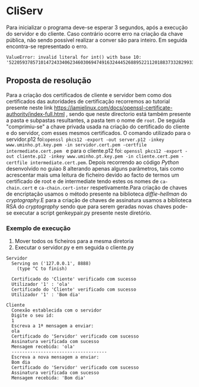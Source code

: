 # CliServ

Para inicializar o programa deve-se esperar 3 segundos, após a execução do servidor e do cliente. Caso contrário ocorre erro na criação da chave pública, não sendo possível realizar a conver são para inteiro. Em seguida encontra-se representado o erro.

```
ValueError: invalid literal for int() with base 10: '5220593785710147243340623460306947491632444526889522112018837332829933370379984402989304847637028603210956953798480719707854526888662897107122645518400131464226047061466182382785068035755137808992457
```

## Proposta de resolução
Para a criação dos certificados de cliente e servidor bem como dos certificados das autoridades de certificação recorremos ao tutorial presente neste link  https://jamielinux.com/docs/openssl-certificate-authority/index-full.html , sendo que neste directorio está também presente a pasta e subpastas resultantes, a pasta tem o nome de ``root``. De seguida "comprimiu-se" a chave privada usada na criação do certificado do cliente e do servidor, com esses mesmos certificados. O comando utilizado para o servidor.p12 foi:``openssl pkcs12 -export -out server.p12 -inkey www.uminho.pt.key.pem -in servidor.cert.pem -certfile intermediate.cert.pem
 `` e para o cliente.p12 foi: ``openssl pkcs12 -export -out cliente.p12 -inkey www.uminho.pt.key.pem -in cliente.cert.pem -certfile intermediate.cert.pem``. Depois recorrendo ao código _Python_ desenvolvido no guiao 8 alterando apenas alguns parâmetros, tais como acrescentar mais uma leitura  de ficheiro devido ao facto de termos um certificado de root e de intermediate tendo estes os nomes de ``ca-chain.cert`` e  ``ca-chain.cert-inter`` respetivamente.Para criação de chaves de encriptação usamos o método presente na biblioteca _diffie-hellman_ do _cryptography_.E para a criação de chaves de assinatura usamos a biblioteca RSA do _cryptography_ sendo que para serem geradas novas chaves pode-se executar a script genkeypair.py  presente neste diretório.


### Exemplo de execução
1. Mover todos os ficheiros para a mesma diretoria
2. Executar o servidor.py e em seguida o cliente.py

```
Servidor
  Serving on ('127.0.0.1', 8888)
    (type ^C to finish)

  Certificado do 'Cliente' verificado com sucesso
  Utilizador '1' : 'ola'
  Certificado do 'Cliente' verificado com sucesso
  Utilizador '1' : 'Bom dia'
 
Cliente
  Conexão establecida com o servidor
  Digite o seu id:
  1
  Escreva a 1ª mensagem a enviar:
  ola
  Certificado do 'Servidor' verificado com sucesso
  Assinatura verificada com sucesso
  Mensagem recebida: 'ola'
  ------------------------------------
  Escreva a nova mensagem a enviar:
  Bom dia
  Certificado do 'Servidor' verificado com sucesso
  Assinatura verificada com sucesso
  Mensagem recebida: 'Bom dia'
  ```

  
  
